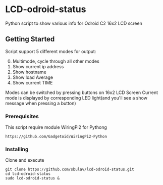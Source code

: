 # LCD-odroid-status
Python script to show various info for Odroid C2 16x2 LCD screen

## Getting Started
Script support 5 different modes for output:

0. Multimode, cycle through all other modes
1. Show current ip address
2. Show hostname
3. Show load Average
4. Show current TIME

Modes can be switched by pressing buttons on 16x2 LCD Screen
Current mode is displayed by corresponding LED light(and you'll see a show message when pressing a button)

### Prerequisites

This script require module WiringPi2 for Pythong
```
https://github.com/Gadgetoid/WiringPi2-Python
```

### Installing

Clone and execute
```
git clone https://github.com/sbulav/lcd-odroid-status.git
cd lcd-odroid-status
sudo lcd-odroid-status &

```

